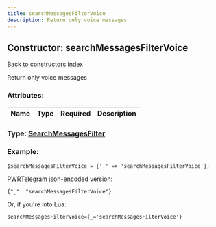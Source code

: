 ```yaml
---
title: searchMessagesFilterVoice
description: Return only voice messages
---
```

## Constructor: searchMessagesFilterVoice  
[Back to constructors index](index.md)



Return only voice messages

### Attributes:

| Name     |    Type       | Required | Description |
|----------|---------------|----------|-------------|



### Type: [SearchMessagesFilter](../types/SearchMessagesFilter.md)


### Example:

```
$searchMessagesFilterVoice = ['_' => 'searchMessagesFilterVoice'];
```  

[PWRTelegram](https://pwrtelegram.xyz) json-encoded version:

```
{"_": "searchMessagesFilterVoice"}
```


Or, if you're into Lua:  


```
searchMessagesFilterVoice={_='searchMessagesFilterVoice'}

```


